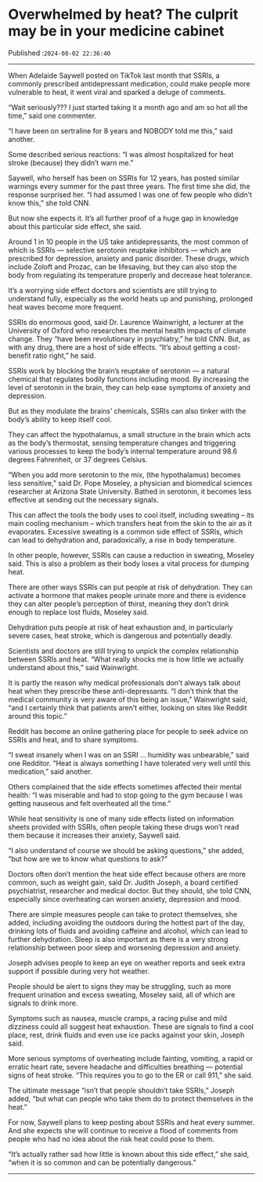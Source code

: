 # Overwhelmed by heat? The culprit may be in your medicine cabinet

Published :`2024-08-02 22:36:40`

---

When Adelaide Saywell posted on TikTok last month that SSRIs, a commonly prescribed antidepressant medication, could make people more vulnerable to heat, it went viral and sparked a deluge of comments.

“Wait seriously??? I just started taking it a month ago and am so hot all the time,” said one commenter.

“I have been on sertraline for 8 years and NOBODY told me this,” said another.

Some described serious reactions: “I was almost hospitalized for heat stroke (because) they didn’t warn me.”

Saywell, who herself has been on SSRIs for 12 years, has posted similar warnings every summer for the past three years. The first time she did, the response surprised her. “I had assumed I was one of few people who didn’t know this,” she told CNN.

But now she expects it. It’s all further proof of a huge gap in knowledge about this particular side effect, she said.

Around 1 in 10 people in the US take antidepressants, the most common of which is SSRIs — selective serotonin reuptake inhibitors — which are prescribed for depression, anxiety and panic disorder. These drugs, which include Zoloft and Prozac, can be lifesaving, but they can also stop the body from regulating its temperature properly and decrease heat tolerance.

It’s a worrying side effect doctors and scientists are still trying to understand fully, especially as the world heats up and punishing, prolonged heat waves become more frequent.

SSRIs do enormous good, said Dr. Laurence Wainwright, a lecturer at the University of Oxford who researches the mental health impacts of climate change. They “have been revolutionary in psychiatry,” he told CNN. But, as with any drug, there are a host of side effects. “It’s about getting a cost-benefit ratio right,” he said.

SSRIs work by blocking the brain’s reuptake of serotonin — a natural chemical that regulates bodily functions including mood. By increasing the level of serotonin in the brain, they can help ease symptoms of anxiety and depression.

But as they modulate the brains’ chemicals, SSRIs can also tinker with the body’s ability to keep itself cool.

They can affect the hypothalamus, a small structure in the brain which acts as the body’s thermostat, sensing temperature changes and triggering various processes to keep the body’s internal temperature around 98.6 degrees Fahrenheit, or 37 degrees Celsius.

“When you add more serotonin to the mix, (the hypothalamus) becomes less sensitive,” said Dr. Pope Moseley, a physician and biomedical sciences researcher at Arizona State University. Bathed in serotonin, it becomes less effective at sending out the necessary signals.

This can affect the tools the body uses to cool itself, including sweating – its main cooling mechanism – which transfers heat from the skin to the air as it evaporates. Excessive sweating is a common side effect of SSRIs, which can lead to dehydration and, paradoxically, a rise in body temperature.

In other people, however, SSRIs can cause a reduction in sweating, Moseley said. This is also a problem as their body loses a vital process for dumping heat.

There are other ways SSRIs can put people at risk of dehydration. They can activate a hormone that makes people urinate more and there is evidence they can alter people’s perception of thirst, meaning they don’t drink enough to replace lost fluids, Moseley said.

Dehydration puts people at risk of heat exhaustion and, in particularly severe cases, heat stroke, which is dangerous and potentially deadly.

Scientists and doctors are still trying to unpick the complex relationship between SSRIs and heat. “What really shocks me is how little we actually understand about this,” said Wainwright.

It is partly the reason why medical professionals don’t always talk about heat when they prescribe these anti-depressants. “I don’t think that the medical community is very aware of this being an issue,” Wainwright said, “and I certainly think that patients aren’t either, looking on sites like Reddit around this topic.”

Reddit has become an online gathering place for people to seek advice on SSRIs and heat, and to share symptoms.

“I sweat insanely when I was on an SSRI … humidity was unbearable,” said one Redditor. “Heat is always something I have tolerated very well until this medication,” said another.

Others complained that the side effects sometimes affected their mental health: “I was miserable and had to stop going to the gym because I was getting nauseous and felt overheated all the time.”

While heat sensitivity is one of many side effects listed on information sheets provided with SSRIs, often people taking these drugs won’t read them because it increases their anxiety, Saywell said.

“I also understand of course we should be asking questions,” she added, “but how are we to know what questions to ask?”

Doctors often don’t mention the heat side effect because others are more common, such as weight gain, said Dr. Judith Joseph, a board certified psychiatrist, researcher and medical doctor. But they should, she told CNN, especially since overheating can worsen anxiety, depression and mood.

There are simple measures people can take to protect themselves, she added, including avoiding the outdoors during the hottest part of the day, drinking lots of fluids and avoiding caffeine and alcohol, which can lead to further dehydration. Sleep is also important as there is a very strong relationship between poor sleep and worsening depression and anxiety.

Joseph advises people to keep an eye on weather reports and seek extra support if possible during very hot weather.

People should be alert to signs they may be struggling, such as more frequent urination and excess sweating, Moseley said, all of which are signals to drink more.

Symptoms such as nausea, muscle cramps, a racing pulse and mild dizziness could all suggest heat exhaustion. These are signals to find a cool place, rest, drink fluids and even use ice packs against your skin, Joseph said.

More serious symptoms of overheating include fainting, vomiting, a rapid or erratic heart rate, severe headache and difficulties breathing — potential signs of heat stroke. “This requires you to go to the ER or call 911,” she said.

The ultimate message “isn’t that people shouldn’t take SSRIs,” Joseph added, “but what can people who take them do to protect themselves in the heat.”

For now, Saywell plans to keep posting about SSRIs and heat every summer. And she expects she will continue to receive a flood of comments from people who had no idea about the risk heat could pose to them.

“It’s actually rather sad how little is known about this side effect,” she said, “when it is so common and can be potentially dangerous.”

---

